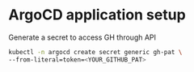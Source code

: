 # ArgoCD application setup

Generate a secret to access GH through API

```bash
kubectl -n argocd create secret generic gh-pat \
--from-literal=token=<YOUR_GITHUB_PAT>
```